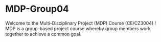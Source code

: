 # MDP-Group04
Welcome to the Multi-Disciplinary Project (MDP) Course (CE/CZ3004) ! MDP is a group-based project course whereby group members work together to achieve a common goal.
